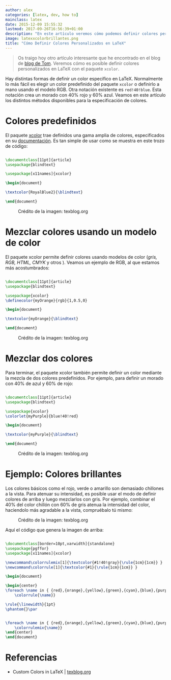 ```yaml
---
author: alex
categories: [latex, dev, how to]
mainclass: latex
date: 2015-12-09 15:55:32
lastmod: 2017-09-26T16:56:39+01:00
description: "En este artículo veremos cómo podemos definir colores personalizados  en LateX usando el paquete xcolor."
image: latexxcolorbrillantes.png
title: "Cómo Definir Colores Personalizados en LaTeX"
---
```


<figure>
    <amp-img sizes="(min-width: 300px) 300px, 100vw" on="tap:lightbox1" role="button" tabindex="0" layout="responsive" src="/img/2013/05/latex_logo.png" title="Cómo Definir Colores Personalizados en LaTeX" alt="Cómo Definir Colores Personalizados en LaTeX" width="300px" height="114px" />
</figure>

> Os traigo hoy otro artículo interesante que he encontrado en el blog de <a href="http://texblog.org" target="_blank" title="http://texblog.org">blog de Tom</a>. Veremos cómo es posible definir colores personalizados en LaTeX con el paquete `xcolor`.


<!--more--><!--ad-->

Hay distintas formas de definir un color específico en LaTeX. Normalmente lo más fácil es elegir un color predefinido del paquete `xcolor` o definirlo a mano usando el modelo RGB. Otra notación existente es `red!40!blue`. Esta notación crea un morado con 40% rojo y 60% azul. Veamos en este artículo los distintos métodos disponibles para la especificación de colores.

# Colores predefinidos

El paquete <a href="http://mirrors.ctan.org/macros/latex/contrib/xcolor/xcolor.pdf" target="_blank" title="">xcolor</a> trae definidos una gama amplia de colores, especificados en su <a href="http://mirrors.ctan.org/macros/latex/contrib/xcolor/xcolor.pdf" target="_blank" title="Documentación xcolor">documentación</a>. Es tan simple de usar como se muestra en este trozo de código:

```latex

\documentclass[11pt]{article}
\usepackage{blindtext}

\usepackage[x11names]{xcolor}

\begin{document}

\textcolor{RoyalBlue2}{\blindtext}

\end{document}

```

<figure>
    <a href="/img/xcolorlatex1.png"><amp-img sizes="(min-width: 300px) 300px, 100vw" on="tap:lightbox1" role="button" tabindex="0" layout="responsive" src="/img/xcolorlatex1.png" title="Cómo Definir Colores Personalizados en LaTeX" alt="Cómo Definir Colores Personalizados en LaTeX" width="300px" height="154px" /></a>
    <span class="image-credit">Crédito de la imagen: texblog.org</span>
</figure>

# Mezclar colores usando un modelo de color

El paquete xcolor permite definir colores usando modelos de color (_gris, RGB, HTML, CMYK_ y otros ). Veamos un ejemplo de RGB, al que estamos más acostumbrados:

```latex

\documentclass[11pt]{article}
\usepackage{blindtext}

\usepackage{xcolor}
\definecolor{myOrange}{rgb}{1,0.5,0}

\begin{document}

\textcolor{myOrange}{\blindtext}

\end{document}

```

<figure>
    <a href="/img/xcolorlatex2.png"><amp-img sizes="(min-width: 300px) 300px, 100vw" on="tap:lightbox1" role="button" tabindex="0" layout="responsive" src="/img/xcolorlatex2.png" title="Cómo Definir Colores Personalizados en LaTeX" alt="Cómo Definir Colores Personalizados en LaTeX" width="300px" height="142px" /></a>
    <span class="image-credit">Crédito de la imagen: texblog.org</span>
</figure>

# Mezclar dos colores

Para terminar, el paquete xcolor también permite definir un color mediante la mezcla de dos colores predefinidos. Por ejemplo, para definir un morado con 40% de azul y 60% de rojo:

```latex

\documentclass[11pt]{article}
\usepackage{blindtext}

\usepackage{xcolor}
\colorlet{myPurple}{blue!40!red}

\begin{document}

\textcolor{myPurple}{\blindtext}

\end{document}

```

<figure>
<a href="/img/xcolorlatex3.png"><amp-img sizes="(min-width: 300px) 300px, 100vw" on="tap:lightbox1" role="button" tabindex="0" layout="responsive" src="/img/xcolorlatex3.png" title="Cómo Definir Colores Personalizados en LaTeX" alt="Cómo Definir Colores Personalizados en LaTeX" width="300px" height="156px" /></a>
<span class="image-credit">Crédito de la imagen: texblog.org</span>
</figure>

# Ejemplo: Colores brillantes

Los colores básicos como el rojo, verde o amarillo son demasiado chillones a la vista. Para atenuar su intensidad, es posible usar el modo de definir colores de arriba y luego mezclarlos con gris. Por ejemplo, combinar el 40% del color chillón con 60% de gris atenua la intensidad del color, haciendolo más agradable a la vista, compruébalo tú mismo:

<figure>
<a href="/img/latexxcolorbrillantes.png"><amp-img sizes="(min-width: 1024px) 1024px, 100vw" on="tap:lightbox1" role="button" tabindex="0" layout="responsive" src="/img/latexxcolorbrillantes.png" title="Cómo Definir Colores Personalizados en LaTeX" alt="Cómo Definir Colores Personalizados en LaTeX" width="1024px" height="291px" /></a>
<span class="image-credit">Crédito de la imagen: texblog.org</span>
</figure>

Aquí el código que genera la imagen de arriba:

```latex

\documentclass[border=10pt,varwidth]{standalone}
\usepackage{pgffor}
\usepackage[x11names]{xcolor}

\newcommand\colorrulemix[1]{\textcolor{#1!40!gray}{\rule{1cm}{1cm}} }
\newcommand\colorrule[1]{\textcolor{#1}{\rule{1cm}{1cm}} }

\begin{document}

\begin{center}
\foreach \name in { {red},{orange},{yellow},{green},{cyan},{blue},{purple}} {
    \colorrule{\name}}

\rule{\linewidth}{1pt}
\phantom{}\par


\foreach \name in { {red},{orange},{yellow},{green},{cyan},{blue},{purple}} {
    \colorrulemix{\name}}
\end{center}
\end{document}

```

# Referencias

- Custom Colors in LaTeX \| [texblog.org](http://texblog.org/2015/12/08/custom-colors-in-latex/)
